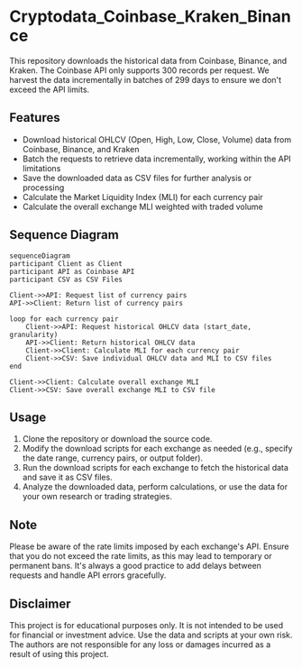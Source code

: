 # Cryptodata_Coinbase_Kraken_Binance

This repository downloads the historical data from Coinbase, Binance, and Kraken. The Coinbase API only supports 300 records per request. We harvest the data incrementally in batches of 299 days to ensure we don't exceed the API limits.

## Features

- Download historical OHLCV (Open, High, Low, Close, Volume) data from Coinbase, Binance, and Kraken
- Batch the requests to retrieve data incrementally, working within the API limitations
- Save the downloaded data as CSV files for further analysis or processing
- Calculate the Market Liquidity Index (MLI) for each currency pair
- Calculate the overall exchange MLI weighted with traded volume

## Sequence Diagram
```mermaid
sequenceDiagram
participant Client as Client
participant API as Coinbase API
participant CSV as CSV Files

Client->>API: Request list of currency pairs
API->>Client: Return list of currency pairs

loop for each currency pair
    Client->>API: Request historical OHLCV data (start_date, granularity)
    API->>Client: Return historical OHLCV data
    Client->>Client: Calculate MLI for each currency pair
    Client->>CSV: Save individual OHLCV data and MLI to CSV files
end

Client->>Client: Calculate overall exchange MLI
Client->>CSV: Save overall exchange MLI to CSV file
```

## Usage

1. Clone the repository or download the source code.
2. Modify the download scripts for each exchange as needed (e.g., specify the date range, currency pairs, or output folder).
3. Run the download scripts for each exchange to fetch the historical data and save it as CSV files.
4. Analyze the downloaded data, perform calculations, or use the data for your own research or trading strategies.

## Note

Please be aware of the rate limits imposed by each exchange's API. Ensure that you do not exceed the rate limits, as this may lead to temporary or permanent bans. It's always a good practice to add delays between requests and handle API errors gracefully.

## Disclaimer

This project is for educational purposes only. It is not intended to be used for financial or investment advice. Use the data and scripts at your own risk. The authors are not responsible for any loss or damages incurred as a result of using this project.
